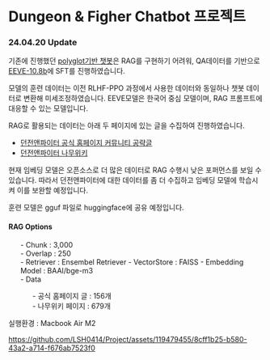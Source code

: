 # Dungeon & Figher Chatbot 프로젝트


<h3> 24.04.20 Update</h3>

기존에 진행했던 [polyglot기반 챗봇](https://github.com/LSH0414/Project/tree/master/DnF_Chatbot)은 RAG를 구현하기 어려워, QA데이터를 기반으로 [EEVE-10.8b](https://huggingface.co/yanolja/EEVE-Korean-Instruct-10.8B-v1.0)에 SFT를 진행하였습니다.

모델의 훈련 데이터는 이전 RLHF-PPO 과정에서 사용한 데이터와 동일하나 챗봇 데이터로 변환해 미세조정하였습니다. EEVE모델은 한국어 중심 모델이며, RAG 프롬프트에 대응할 수 있는 모델입니다.

RAG로 활용되는 데이터는 아래 두 페이지에 있는 글을 수집하여 진행하였습니다.
- [던전앤파이터 공식 홈페이지 커뮤니티 공략글](https://df.nexon.com/community/dnfboard/article/2760672?category=0)
- [던전앤파이터 나무위키](https://namu.wiki/w/던전앤파이터)

현재 임베딩 모델은 오픈소스로 더 많은 데이터로 RAG 수행시 낮은 포퍼먼스를 보일 수 있습니다. 따라서 던전앤파이터에 대한 데이터를 좀 더 수집하고 임베딩 모델에 학습시켜 이를 보완할 예정입니다.

훈련 모델은 gguf 파일로 huggingface에 공유 예정입니다.

<h4>RAG Options</h4>

<ul>
  - Chunk : 3,000<br/>
  - Overlap : 250<br/>
  - Retriever : Ensembel Retriever
  - VectorStore : FAISS
  - Embedding Model : BAAI/bge-m3<br/>
  - Data</br>
  <ul>
  - 공식 홈페이지 글 : 156개</br>
  - 나무위키 페이지 : 679개
    </ul>
</ul>


실행환경 : Macbook Air M2



https://github.com/LSH0414/Project/assets/119479455/8cff1b25-b580-43a2-a714-f676ab7523f0


